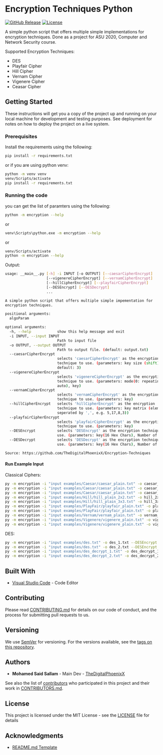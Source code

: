 # Encryption Techniques Python

[![GitHub Release][github_release_badge]][github_release_link]
[![License][license-image]][license-url]

A simple python script that offers multiple simple implementations for encryption techniques. Done as a project for ASU 2020, Computer and Network Security course.

Supported Encryption Techniques:

- DES
- Playfair Cipher
- Hill Cipher
- Vernam Cipher
- Vigenere Cipher
- Ceasar Cipher

## Getting Started

These instructions will get you a copy of the project up and running on your local machine for development and testing purposes. See deployment for notes on how to deploy the project on a live system.

### Prerequisites

Install the requirements using the following:

```sh
pip install -r requirements.txt
```

or if you are using python venv:

```sh
python -m venv venv
venv/Scripts/activate
pip install -r requirements.txt
```

### Running the code

you can get the list of paramters using the following:

```sh
python -m encryption --help
```

or

```sh
venv\Scripts\python.exe -m encryption --help
```

or

```sh
venv/Scripts/activate
python -m encryption --help
```

Output:

```sh
usage: __main__.py [-h] -i INPUT [-o OUTPUT] [--caesarCipherEncrypt]
                   [--vigenereCipherEncrypt] [--vernamCipherEncrypt]
                   [--hillCipherEncrypt] [--playfairCipherEncrypt]
                   [--DESEncrypt] [--DESDecrypt]
                   ...

A simple python script that offers multiple simple impementation for
encryption techniques.

positional arguments:
  algoParam

optional arguments:
  -h, --help            show this help message and exit
  -i INPUT, --input INPUT
                        Path to input file
  -o OUTPUT, --output OUTPUT
                        Path to output file. (default: output.txt)
  --caesarCipherEncrypt
                        selects 'caesarCipherEncrypt' as the encryption
                        technique to use. (parameters: key size (shift),
                        default: 3)
  --vigenereCipherEncrypt
                        selects 'vigenereCipherEncrypt' as the encryption
                        technique to use. (parameters: mode(0: repeating, 1:
                        auto), key)
  --vernamCipherEncrypt
                        selects 'vernamCipherEncrypt' as the encryption
                        technique to use. (parameters: key)
  --hillCipherEncrypt   selects 'hillCipherEncrypt' as the encryption
                        technique to use. (parameters: key matrix (elements
                        seperated by ',', e.g. 5,17,8,3))
  --playfairCipherEncrypt
                        selects 'playfairCipherEncrypt' as the encryption
                        technique to use. (parameters: key)
  --DESEncrypt          selects 'DESEncrypt' as the encryption technique to
                        use. (parameters: key(16 Hex Chars), Number of rounds)
  --DESDecrypt          selects 'DESDecrypt' as the encryption technique to
                        use. (parameters: key(16 Hex Chars), Number of rounds)

Source: https://github.com/TheDigitalPhoenixX/Encryption-Techniques
```

#### Run Example Input

Classical Ciphers:

```sh
py -m encryption -i "input examples/Caesar/caesar_plain.txt" -o caesar_3.txt --caesarCipherEncrypt 3
py -m encryption -i "input examples/Caesar/caesar_plain.txt" -o caesar_6.txt --caesarCipherEncrypt 6
py -m encryption -i "input examples/Caesar/caesar_plain.txt" -o caesar_12.txt --caesarCipherEncrypt 12
py -m encryption -i "input examples/Hill/hill_plain_2x2.txt" -o hill_2x2.txt --hillCipherEncrypt 5,17,8,3
py -m encryption -i "input examples/Hill/hill_plain_3x3.txt" -o hill_3x3.txt --hillCipherEncrypt 2,4,12,9,1,6,7,5,3
py -m encryption -i "input examples/PlayFair/playfair_plain.txt" -o playfair_rats.txt --playfairCipherEncrypt rats
py -m encryption -i "input examples/PlayFair/playfair_plain.txt" -o playfair_archangel.txt --playfairCipherEncrypt archangel
py -m encryption -i "input examples/Vernam/vernam_plain.txt" -o vernam_txt --vernamCipherEncrypt SPARTANS
py -m encryption -i "input examples/Vigenere/vigenere_plain.txt" -o vigenere_true.txt --vigenereCipherEncrypt 1 aether
py -m encryption -i "input examples/Vigenere/vigenere_plain.txt" -o vigenere_false.txt --vigenereCipherEncrypt 0 pie
```

DES:

```sh
py -m encryption -i "input examples/des.txt" -o des_1.txt --DESEncrypt 0000000000000000 1
py -m encryption -i "input examples/des.txt" -o des_2.txt --DESEncrypt 0000000000000000 2
py -m encryption -i "input examples/des_decrypt_1.txt" -o des_decrypt_1.txt --DESDecrypt 0000000000000000 1
py -m encryption -i "input examples/des_decrypt_2.txt" -o des_decrypt_2.txt --DESDecrypt 0000000000000000 2
```

## Built With

- [Visual Studio Code](https://code.visualstudio.com/) - Code Editor

## Contributing

Please read [CONTRIBUTING.md](CONTRIBUTING.md) for details on our code of conduct, and the process for submitting pull requests to us.

## Versioning

We use [SemVer](http://semver.org/) for versioning. For the versions available, see the [tags on this repository][github-tags].

## Authors

- **Mohamed Said Sallam** - Main Dev - [TheDigitalPhoenixX](https://github.com/TheDigitalPhoenixX)

See also the list of [contributors][github-contributors] who participated in this project and their work in [CONTRIBUTORS.md](CONTRIBUTORS.md).

## License

This project is licensed under the MIT License - see the [LICENSE](LICENSE) file for details

## Acknowledgments

- [README.md Template](https://gist.github.com/PurpleBooth/109311bb0361f32d87a2)

[license-image]: https://img.shields.io/badge/License-MIT-brightgreen.svg
[license-url]: https://opensource.org/licenses/MIT

[github_release_badge]: https://img.shields.io/github/v/release/TheDigitalPhoenixX/Encryption-Techniques.svg?style=flat&include_prereleases
[github_release_link]: https://github.com/TheDigitalPhoenixX/Encryption-Techniques/releases

[github-contributors]: https://github.com/TheDigitalPhoenixX/Encryption-Techniques/contributors
[github-tags]: https://github.com/TheDigitalPhoenixX/Encryption-Techniques/tags
